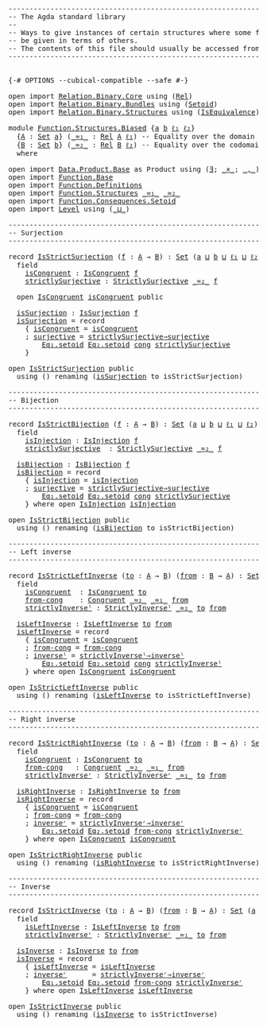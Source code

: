 <pre class="Agda"><a id="1" class="Comment">------------------------------------------------------------------------</a>
<a id="74" class="Comment">-- The Agda standard library</a>
<a id="103" class="Comment">--</a>
<a id="106" class="Comment">-- Ways to give instances of certain structures where some fields can</a>
<a id="176" class="Comment">-- be given in terms of others.</a>
<a id="208" class="Comment">-- The contents of this file should usually be accessed from `Function`.</a>
<a id="281" class="Comment">------------------------------------------------------------------------</a>


<a id="356" class="Symbol">{-#</a> <a id="360" class="Keyword">OPTIONS</a> <a id="368" class="Pragma">--cubical-compatible</a> <a id="389" class="Pragma">--safe</a> <a id="396" class="Symbol">#-}</a>

<a id="401" class="Keyword">open</a> <a id="406" class="Keyword">import</a> <a id="413" href="Relation.Binary.Core.html" class="Module">Relation.Binary.Core</a> <a id="434" class="Keyword">using</a> <a id="440" class="Symbol">(</a><a id="441" href="Relation.Binary.Core.html#896" class="Function">Rel</a><a id="444" class="Symbol">)</a>
<a id="446" class="Keyword">open</a> <a id="451" class="Keyword">import</a> <a id="458" href="Relation.Binary.Bundles.html" class="Module">Relation.Binary.Bundles</a> <a id="482" class="Keyword">using</a> <a id="488" class="Symbol">(</a><a id="489" href="Relation.Binary.Bundles.html#1095" class="Record">Setoid</a><a id="495" class="Symbol">)</a>
<a id="497" class="Keyword">open</a> <a id="502" class="Keyword">import</a> <a id="509" href="Relation.Binary.Structures.html" class="Module">Relation.Binary.Structures</a> <a id="536" class="Keyword">using</a> <a id="542" class="Symbol">(</a><a id="543" href="Relation.Binary.Structures.html#1550" class="Record">IsEquivalence</a><a id="556" class="Symbol">)</a>

<a id="559" class="Keyword">module</a> <a id="566" href="Function.Structures.Biased.html" class="Module">Function.Structures.Biased</a> <a id="593" class="Symbol">{</a><a id="594" href="Function.Structures.Biased.html#594" class="Bound">a</a> <a id="596" href="Function.Structures.Biased.html#596" class="Bound">b</a> <a id="598" href="Function.Structures.Biased.html#598" class="Bound">ℓ₁</a> <a id="601" href="Function.Structures.Biased.html#601" class="Bound">ℓ₂</a><a id="603" class="Symbol">}</a>
  <a id="607" class="Symbol">{</a><a id="608" href="Function.Structures.Biased.html#608" class="Bound">A</a> <a id="610" class="Symbol">:</a> <a id="612" href="Agda.Primitive.html#388" class="Primitive">Set</a> <a id="616" href="Function.Structures.Biased.html#594" class="Bound">a</a><a id="617" class="Symbol">}</a> <a id="619" class="Symbol">(</a><a id="620" href="Function.Structures.Biased.html#620" class="Bound Operator">_≈₁_</a> <a id="625" class="Symbol">:</a> <a id="627" href="Relation.Binary.Core.html#896" class="Function">Rel</a> <a id="631" href="Function.Structures.Biased.html#608" class="Bound">A</a> <a id="633" href="Function.Structures.Biased.html#598" class="Bound">ℓ₁</a><a id="635" class="Symbol">)</a> <a id="637" class="Comment">-- Equality over the domain</a>
  <a id="667" class="Symbol">{</a><a id="668" href="Function.Structures.Biased.html#668" class="Bound">B</a> <a id="670" class="Symbol">:</a> <a id="672" href="Agda.Primitive.html#388" class="Primitive">Set</a> <a id="676" href="Function.Structures.Biased.html#596" class="Bound">b</a><a id="677" class="Symbol">}</a> <a id="679" class="Symbol">(</a><a id="680" href="Function.Structures.Biased.html#680" class="Bound Operator">_≈₂_</a> <a id="685" class="Symbol">:</a> <a id="687" href="Relation.Binary.Core.html#896" class="Function">Rel</a> <a id="691" href="Function.Structures.Biased.html#668" class="Bound">B</a> <a id="693" href="Function.Structures.Biased.html#601" class="Bound">ℓ₂</a><a id="695" class="Symbol">)</a> <a id="697" class="Comment">-- Equality over the codomain</a>
  <a id="729" class="Keyword">where</a>

<a id="736" class="Keyword">open</a> <a id="741" class="Keyword">import</a> <a id="748" href="Data.Product.Base.html" class="Module">Data.Product.Base</a> <a id="766" class="Symbol">as</a> <a id="769" class="Module">Product</a> <a id="777" class="Keyword">using</a> <a id="783" class="Symbol">(</a><a id="784" href="Data.Product.Base.html#852" class="Function">∃</a><a id="785" class="Symbol">;</a> <a id="787" href="Data.Product.Base.html#1618" class="Function Operator">_×_</a><a id="790" class="Symbol">;</a> <a id="792" href="Agda.Builtin.Sigma.html#235" class="InductiveConstructor Operator">_,_</a><a id="795" class="Symbol">)</a>
<a id="797" class="Keyword">open</a> <a id="802" class="Keyword">import</a> <a id="809" href="Function.Base.html" class="Module">Function.Base</a>
<a id="823" class="Keyword">open</a> <a id="828" class="Keyword">import</a> <a id="835" href="Function.Definitions.html" class="Module">Function.Definitions</a>
<a id="856" class="Keyword">open</a> <a id="861" class="Keyword">import</a> <a id="868" href="Function.Structures.html" class="Module">Function.Structures</a> <a id="888" href="Function.Structures.Biased.html#620" class="Bound Operator">_≈₁_</a> <a id="893" href="Function.Structures.Biased.html#680" class="Bound Operator">_≈₂_</a>
<a id="898" class="Keyword">open</a> <a id="903" class="Keyword">import</a> <a id="910" href="Function.Consequences.Setoid.html" class="Module">Function.Consequences.Setoid</a>
<a id="939" class="Keyword">open</a> <a id="944" class="Keyword">import</a> <a id="951" href="Level.html" class="Module">Level</a> <a id="957" class="Keyword">using</a> <a id="963" class="Symbol">(</a><a id="964" href="Agda.Primitive.html#961" class="Primitive Operator">_⊔_</a><a id="967" class="Symbol">)</a>

<a id="970" class="Comment">------------------------------------------------------------------------</a>
<a id="1043" class="Comment">-- Surjection</a>
<a id="1057" class="Comment">------------------------------------------------------------------------</a>

<a id="1131" class="Keyword">record</a> <a id="IsStrictSurjection"></a><a id="1138" href="Function.Structures.Biased.html#1138" class="Record">IsStrictSurjection</a> <a id="1157" class="Symbol">(</a><a id="1158" href="Function.Structures.Biased.html#1158" class="Bound">f</a> <a id="1160" class="Symbol">:</a> <a id="1162" href="Function.Structures.Biased.html#608" class="Bound">A</a> <a id="1164" class="Symbol">→</a> <a id="1166" href="Function.Structures.Biased.html#668" class="Bound">B</a><a id="1167" class="Symbol">)</a> <a id="1169" class="Symbol">:</a> <a id="1171" href="Agda.Primitive.html#388" class="Primitive">Set</a> <a id="1175" class="Symbol">(</a><a id="1176" href="Function.Structures.Biased.html#594" class="Bound">a</a> <a id="1178" href="Agda.Primitive.html#961" class="Primitive Operator">⊔</a> <a id="1180" href="Function.Structures.Biased.html#596" class="Bound">b</a> <a id="1182" href="Agda.Primitive.html#961" class="Primitive Operator">⊔</a> <a id="1184" href="Function.Structures.Biased.html#598" class="Bound">ℓ₁</a> <a id="1187" href="Agda.Primitive.html#961" class="Primitive Operator">⊔</a> <a id="1189" href="Function.Structures.Biased.html#601" class="Bound">ℓ₂</a><a id="1191" class="Symbol">)</a> <a id="1193" class="Keyword">where</a>
  <a id="1201" class="Keyword">field</a>
    <a id="IsStrictSurjection.isCongruent"></a><a id="1211" href="Function.Structures.Biased.html#1211" class="Field">isCongruent</a> <a id="1223" class="Symbol">:</a> <a id="1225" href="Function.Structures.html#995" class="Record">IsCongruent</a> <a id="1237" href="Function.Structures.Biased.html#1158" class="Bound">f</a>
    <a id="IsStrictSurjection.strictlySurjective"></a><a id="1243" href="Function.Structures.Biased.html#1243" class="Field">strictlySurjective</a> <a id="1262" class="Symbol">:</a> <a id="1264" href="Function.Definitions.html#1522" class="Function">StrictlySurjective</a> <a id="1283" href="Function.Structures.Biased.html#680" class="Bound Operator">_≈₂_</a> <a id="1288" href="Function.Structures.Biased.html#1158" class="Bound">f</a>

  <a id="1293" class="Keyword">open</a> <a id="1298" href="Function.Structures.html#995" class="Module">IsCongruent</a> <a id="1310" href="Function.Structures.Biased.html#1211" class="Field">isCongruent</a> <a id="1322" class="Keyword">public</a>

  <a id="IsStrictSurjection.isSurjection"></a><a id="1332" href="Function.Structures.Biased.html#1332" class="Function">isSurjection</a> <a id="1345" class="Symbol">:</a> <a id="1347" href="Function.Structures.html#1664" class="Record">IsSurjection</a> <a id="1360" href="Function.Structures.Biased.html#1158" class="Bound">f</a>
  <a id="1364" href="Function.Structures.Biased.html#1332" class="Function">isSurjection</a> <a id="1377" class="Symbol">=</a> <a id="1379" class="Keyword">record</a>
    <a id="1390" class="Symbol">{</a> <a id="1392" href="Function.Structures.html#1731" class="Field">isCongruent</a> <a id="1404" class="Symbol">=</a> <a id="1406" href="Function.Structures.Biased.html#1211" class="Field">isCongruent</a>
    <a id="1422" class="Symbol">;</a> <a id="1424" href="Function.Structures.html#1763" class="Field">surjective</a> <a id="1435" class="Symbol">=</a> <a id="1437" href="Function.Consequences.Setoid.html#1959" class="Function">strictlySurjective⇒surjective</a>
        <a id="1475" href="Function.Structures.html#1207" class="Function">Eq₁.setoid</a> <a id="1486" href="Function.Structures.html#1351" class="Function">Eq₂.setoid</a> <a id="1497" href="Function.Structures.html#1062" class="Function">cong</a> <a id="1502" href="Function.Structures.Biased.html#1243" class="Field">strictlySurjective</a>
    <a id="1525" class="Symbol">}</a>

<a id="1528" class="Keyword">open</a> <a id="1533" href="Function.Structures.Biased.html#1138" class="Module">IsStrictSurjection</a> <a id="1552" class="Keyword">public</a>
  <a id="1561" class="Keyword">using</a> <a id="1567" class="Symbol">()</a> <a id="1570" class="Keyword">renaming</a> <a id="1579" class="Symbol">(</a><a id="1580" href="Function.Structures.Biased.html#1332" class="Function">isSurjection</a> <a id="1593" class="Symbol">to</a> <a id="1596" class="Function">isStrictSurjection</a><a id="1614" class="Symbol">)</a>

<a id="1617" class="Comment">------------------------------------------------------------------------</a>
<a id="1690" class="Comment">-- Bijection</a>
<a id="1703" class="Comment">------------------------------------------------------------------------</a>

<a id="1777" class="Keyword">record</a> <a id="IsStrictBijection"></a><a id="1784" href="Function.Structures.Biased.html#1784" class="Record">IsStrictBijection</a> <a id="1802" class="Symbol">(</a><a id="1803" href="Function.Structures.Biased.html#1803" class="Bound">f</a> <a id="1805" class="Symbol">:</a> <a id="1807" href="Function.Structures.Biased.html#608" class="Bound">A</a> <a id="1809" class="Symbol">→</a> <a id="1811" href="Function.Structures.Biased.html#668" class="Bound">B</a><a id="1812" class="Symbol">)</a> <a id="1814" class="Symbol">:</a> <a id="1816" href="Agda.Primitive.html#388" class="Primitive">Set</a> <a id="1820" class="Symbol">(</a><a id="1821" href="Function.Structures.Biased.html#594" class="Bound">a</a> <a id="1823" href="Agda.Primitive.html#961" class="Primitive Operator">⊔</a> <a id="1825" href="Function.Structures.Biased.html#596" class="Bound">b</a> <a id="1827" href="Agda.Primitive.html#961" class="Primitive Operator">⊔</a> <a id="1829" href="Function.Structures.Biased.html#598" class="Bound">ℓ₁</a> <a id="1832" href="Agda.Primitive.html#961" class="Primitive Operator">⊔</a> <a id="1834" href="Function.Structures.Biased.html#601" class="Bound">ℓ₂</a><a id="1836" class="Symbol">)</a> <a id="1838" class="Keyword">where</a>
  <a id="1846" class="Keyword">field</a>
    <a id="IsStrictBijection.isInjection"></a><a id="1856" href="Function.Structures.Biased.html#1856" class="Field">isInjection</a> <a id="1868" class="Symbol">:</a> <a id="1870" href="Function.Structures.html#1479" class="Record">IsInjection</a> <a id="1882" href="Function.Structures.Biased.html#1803" class="Bound">f</a>
    <a id="IsStrictBijection.strictlySurjective"></a><a id="1888" href="Function.Structures.Biased.html#1888" class="Field">strictlySurjective</a>  <a id="1908" class="Symbol">:</a> <a id="1910" href="Function.Definitions.html#1522" class="Function">StrictlySurjective</a> <a id="1929" href="Function.Structures.Biased.html#680" class="Bound Operator">_≈₂_</a> <a id="1934" href="Function.Structures.Biased.html#1803" class="Bound">f</a>

  <a id="IsStrictBijection.isBijection"></a><a id="1939" href="Function.Structures.Biased.html#1939" class="Function">isBijection</a> <a id="1951" class="Symbol">:</a> <a id="1953" href="Function.Structures.html#1970" class="Record">IsBijection</a> <a id="1965" href="Function.Structures.Biased.html#1803" class="Bound">f</a>
  <a id="1969" href="Function.Structures.Biased.html#1939" class="Function">isBijection</a> <a id="1981" class="Symbol">=</a> <a id="1983" class="Keyword">record</a>
    <a id="1994" class="Symbol">{</a> <a id="1996" href="Function.Structures.html#2036" class="Field">isInjection</a> <a id="2008" class="Symbol">=</a> <a id="2010" href="Function.Structures.Biased.html#1856" class="Field">isInjection</a>
    <a id="2026" class="Symbol">;</a> <a id="2028" href="Function.Structures.html#2068" class="Field">surjective</a> <a id="2039" class="Symbol">=</a> <a id="2041" href="Function.Consequences.Setoid.html#1959" class="Function">strictlySurjective⇒surjective</a>
        <a id="2079" href="Function.Structures.html#1207" class="Function">Eq₁.setoid</a> <a id="2090" href="Function.Structures.html#1351" class="Function">Eq₂.setoid</a> <a id="2101" href="Function.Structures.html#1062" class="Function">cong</a> <a id="2106" href="Function.Structures.Biased.html#1888" class="Field">strictlySurjective</a>
    <a id="2129" class="Symbol">}</a> <a id="2131" class="Keyword">where</a> <a id="2137" class="Keyword">open</a> <a id="2142" href="Function.Structures.html#1479" class="Module">IsInjection</a> <a id="2154" href="Function.Structures.Biased.html#1856" class="Field">isInjection</a>

<a id="2167" class="Keyword">open</a> <a id="2172" href="Function.Structures.Biased.html#1784" class="Module">IsStrictBijection</a> <a id="2190" class="Keyword">public</a>
  <a id="2199" class="Keyword">using</a> <a id="2205" class="Symbol">()</a> <a id="2208" class="Keyword">renaming</a> <a id="2217" class="Symbol">(</a><a id="2218" href="Function.Structures.Biased.html#1939" class="Function">isBijection</a> <a id="2230" class="Symbol">to</a> <a id="2233" class="Function">isStrictBijection</a><a id="2250" class="Symbol">)</a>

<a id="2253" class="Comment">------------------------------------------------------------------------</a>
<a id="2326" class="Comment">-- Left inverse</a>
<a id="2342" class="Comment">------------------------------------------------------------------------</a>

<a id="2416" class="Keyword">record</a> <a id="IsStrictLeftInverse"></a><a id="2423" href="Function.Structures.Biased.html#2423" class="Record">IsStrictLeftInverse</a> <a id="2443" class="Symbol">(</a><a id="2444" href="Function.Structures.Biased.html#2444" class="Bound">to</a> <a id="2447" class="Symbol">:</a> <a id="2449" href="Function.Structures.Biased.html#608" class="Bound">A</a> <a id="2451" class="Symbol">→</a> <a id="2453" href="Function.Structures.Biased.html#668" class="Bound">B</a><a id="2454" class="Symbol">)</a> <a id="2456" class="Symbol">(</a><a id="2457" href="Function.Structures.Biased.html#2457" class="Bound">from</a> <a id="2462" class="Symbol">:</a> <a id="2464" href="Function.Structures.Biased.html#668" class="Bound">B</a> <a id="2466" class="Symbol">→</a> <a id="2468" href="Function.Structures.Biased.html#608" class="Bound">A</a><a id="2469" class="Symbol">)</a> <a id="2471" class="Symbol">:</a> <a id="2473" href="Agda.Primitive.html#388" class="Primitive">Set</a> <a id="2477" class="Symbol">(</a><a id="2478" href="Function.Structures.Biased.html#594" class="Bound">a</a> <a id="2480" href="Agda.Primitive.html#961" class="Primitive Operator">⊔</a> <a id="2482" href="Function.Structures.Biased.html#596" class="Bound">b</a> <a id="2484" href="Agda.Primitive.html#961" class="Primitive Operator">⊔</a> <a id="2486" href="Function.Structures.Biased.html#598" class="Bound">ℓ₁</a> <a id="2489" href="Agda.Primitive.html#961" class="Primitive Operator">⊔</a> <a id="2491" href="Function.Structures.Biased.html#601" class="Bound">ℓ₂</a><a id="2493" class="Symbol">)</a> <a id="2495" class="Keyword">where</a>
  <a id="2503" class="Keyword">field</a>
    <a id="IsStrictLeftInverse.isCongruent"></a><a id="2513" href="Function.Structures.Biased.html#2513" class="Field">isCongruent</a>  <a id="2526" class="Symbol">:</a> <a id="2528" href="Function.Structures.html#995" class="Record">IsCongruent</a> <a id="2540" href="Function.Structures.Biased.html#2444" class="Bound">to</a>
    <a id="IsStrictLeftInverse.from-cong"></a><a id="2547" href="Function.Structures.Biased.html#2547" class="Field">from-cong</a>    <a id="2560" class="Symbol">:</a> <a id="2562" href="Function.Definitions.html#765" class="Function">Congruent</a> <a id="2572" href="Function.Structures.Biased.html#680" class="Bound Operator">_≈₂_</a> <a id="2577" href="Function.Structures.Biased.html#620" class="Bound Operator">_≈₁_</a> <a id="2582" href="Function.Structures.Biased.html#2457" class="Bound">from</a>
    <a id="IsStrictLeftInverse.strictlyInverseˡ"></a><a id="2591" href="Function.Structures.Biased.html#2591" class="Field">strictlyInverseˡ</a> <a id="2608" class="Symbol">:</a> <a id="2610" href="Function.Definitions.html#1622" class="Function">StrictlyInverseˡ</a> <a id="2627" href="Function.Structures.Biased.html#680" class="Bound Operator">_≈₂_</a> <a id="2632" href="Function.Structures.Biased.html#2444" class="Bound">to</a> <a id="2635" href="Function.Structures.Biased.html#2457" class="Bound">from</a>

  <a id="IsStrictLeftInverse.isLeftInverse"></a><a id="2643" href="Function.Structures.Biased.html#2643" class="Function">isLeftInverse</a> <a id="2657" class="Symbol">:</a> <a id="2659" href="Function.Structures.html#2598" class="Record">IsLeftInverse</a> <a id="2673" href="Function.Structures.Biased.html#2444" class="Bound">to</a> <a id="2676" href="Function.Structures.Biased.html#2457" class="Bound">from</a>
  <a id="2683" href="Function.Structures.Biased.html#2643" class="Function">isLeftInverse</a> <a id="2697" class="Symbol">=</a> <a id="2699" class="Keyword">record</a>
    <a id="2710" class="Symbol">{</a> <a id="2712" href="Function.Structures.html#2682" class="Field">isCongruent</a> <a id="2724" class="Symbol">=</a> <a id="2726" href="Function.Structures.Biased.html#2513" class="Field">isCongruent</a>
    <a id="2742" class="Symbol">;</a> <a id="2744" href="Function.Structures.html#2716" class="Field">from-cong</a> <a id="2754" class="Symbol">=</a> <a id="2756" href="Function.Structures.Biased.html#2547" class="Field">from-cong</a>
    <a id="2770" class="Symbol">;</a> <a id="2772" href="Function.Structures.html#2760" class="Field">inverseˡ</a> <a id="2781" class="Symbol">=</a> <a id="2783" href="Function.Consequences.Setoid.html#2466" class="Function">strictlyInverseˡ⇒inverseˡ</a>
        <a id="2817" href="Function.Structures.html#1207" class="Function">Eq₁.setoid</a> <a id="2828" href="Function.Structures.html#1351" class="Function">Eq₂.setoid</a> <a id="2839" href="Function.Structures.html#1062" class="Function">cong</a> <a id="2844" href="Function.Structures.Biased.html#2591" class="Field">strictlyInverseˡ</a>
    <a id="2865" class="Symbol">}</a> <a id="2867" class="Keyword">where</a> <a id="2873" class="Keyword">open</a> <a id="2878" href="Function.Structures.html#995" class="Module">IsCongruent</a> <a id="2890" href="Function.Structures.Biased.html#2513" class="Field">isCongruent</a>

<a id="2903" class="Keyword">open</a> <a id="2908" href="Function.Structures.Biased.html#2423" class="Module">IsStrictLeftInverse</a> <a id="2928" class="Keyword">public</a>
  <a id="2937" class="Keyword">using</a> <a id="2943" class="Symbol">()</a> <a id="2946" class="Keyword">renaming</a> <a id="2955" class="Symbol">(</a><a id="2956" href="Function.Structures.Biased.html#2643" class="Function">isLeftInverse</a> <a id="2970" class="Symbol">to</a> <a id="2973" class="Function">isStrictLeftInverse</a><a id="2992" class="Symbol">)</a>

<a id="2995" class="Comment">------------------------------------------------------------------------</a>
<a id="3068" class="Comment">-- Right inverse</a>
<a id="3085" class="Comment">------------------------------------------------------------------------</a>

<a id="3159" class="Keyword">record</a> <a id="IsStrictRightInverse"></a><a id="3166" href="Function.Structures.Biased.html#3166" class="Record">IsStrictRightInverse</a> <a id="3187" class="Symbol">(</a><a id="3188" href="Function.Structures.Biased.html#3188" class="Bound">to</a> <a id="3191" class="Symbol">:</a> <a id="3193" href="Function.Structures.Biased.html#608" class="Bound">A</a> <a id="3195" class="Symbol">→</a> <a id="3197" href="Function.Structures.Biased.html#668" class="Bound">B</a><a id="3198" class="Symbol">)</a> <a id="3200" class="Symbol">(</a><a id="3201" href="Function.Structures.Biased.html#3201" class="Bound">from</a> <a id="3206" class="Symbol">:</a> <a id="3208" href="Function.Structures.Biased.html#668" class="Bound">B</a> <a id="3210" class="Symbol">→</a> <a id="3212" href="Function.Structures.Biased.html#608" class="Bound">A</a><a id="3213" class="Symbol">)</a> <a id="3215" class="Symbol">:</a> <a id="3217" href="Agda.Primitive.html#388" class="Primitive">Set</a> <a id="3221" class="Symbol">(</a><a id="3222" href="Function.Structures.Biased.html#594" class="Bound">a</a> <a id="3224" href="Agda.Primitive.html#961" class="Primitive Operator">⊔</a> <a id="3226" href="Function.Structures.Biased.html#596" class="Bound">b</a> <a id="3228" href="Agda.Primitive.html#961" class="Primitive Operator">⊔</a> <a id="3230" href="Function.Structures.Biased.html#598" class="Bound">ℓ₁</a> <a id="3233" href="Agda.Primitive.html#961" class="Primitive Operator">⊔</a> <a id="3235" href="Function.Structures.Biased.html#601" class="Bound">ℓ₂</a><a id="3237" class="Symbol">)</a> <a id="3239" class="Keyword">where</a>
  <a id="3247" class="Keyword">field</a>
    <a id="IsStrictRightInverse.isCongruent"></a><a id="3257" href="Function.Structures.Biased.html#3257" class="Field">isCongruent</a> <a id="3269" class="Symbol">:</a> <a id="3271" href="Function.Structures.html#995" class="Record">IsCongruent</a> <a id="3283" href="Function.Structures.Biased.html#3188" class="Bound">to</a>
    <a id="IsStrictRightInverse.from-cong"></a><a id="3290" href="Function.Structures.Biased.html#3290" class="Field">from-cong</a>   <a id="3302" class="Symbol">:</a> <a id="3304" href="Function.Definitions.html#765" class="Function">Congruent</a> <a id="3314" href="Function.Structures.Biased.html#680" class="Bound Operator">_≈₂_</a> <a id="3319" href="Function.Structures.Biased.html#620" class="Bound Operator">_≈₁_</a> <a id="3324" href="Function.Structures.Biased.html#3201" class="Bound">from</a>
    <a id="IsStrictRightInverse.strictlyInverseʳ"></a><a id="3333" href="Function.Structures.Biased.html#3333" class="Field">strictlyInverseʳ</a> <a id="3350" class="Symbol">:</a> <a id="3352" href="Function.Definitions.html#1726" class="Function">StrictlyInverseʳ</a> <a id="3369" href="Function.Structures.Biased.html#620" class="Bound Operator">_≈₁_</a> <a id="3374" href="Function.Structures.Biased.html#3188" class="Bound">to</a> <a id="3377" href="Function.Structures.Biased.html#3201" class="Bound">from</a>

  <a id="IsStrictRightInverse.isRightInverse"></a><a id="3385" href="Function.Structures.Biased.html#3385" class="Function">isRightInverse</a> <a id="3400" class="Symbol">:</a> <a id="3402" href="Function.Structures.html#3113" class="Record">IsRightInverse</a> <a id="3417" href="Function.Structures.Biased.html#3188" class="Bound">to</a> <a id="3420" href="Function.Structures.Biased.html#3201" class="Bound">from</a>
  <a id="3427" href="Function.Structures.Biased.html#3385" class="Function">isRightInverse</a> <a id="3442" class="Symbol">=</a> <a id="3444" class="Keyword">record</a>
    <a id="3455" class="Symbol">{</a> <a id="3457" href="Function.Structures.html#3198" class="Field">isCongruent</a> <a id="3469" class="Symbol">=</a> <a id="3471" href="Function.Structures.Biased.html#3257" class="Field">isCongruent</a>
    <a id="3487" class="Symbol">;</a> <a id="3489" href="Function.Structures.html#3231" class="Field">from-cong</a> <a id="3499" class="Symbol">=</a> <a id="3501" href="Function.Structures.Biased.html#3290" class="Field">from-cong</a>
    <a id="3515" class="Symbol">;</a> <a id="3517" href="Function.Structures.html#3274" class="Field">inverseʳ</a> <a id="3526" class="Symbol">=</a> <a id="3528" href="Function.Consequences.Setoid.html#2953" class="Function">strictlyInverseʳ⇒inverseʳ</a>
        <a id="3562" href="Function.Structures.html#1207" class="Function">Eq₁.setoid</a> <a id="3573" href="Function.Structures.html#1351" class="Function">Eq₂.setoid</a> <a id="3584" href="Function.Structures.Biased.html#3290" class="Field">from-cong</a> <a id="3594" href="Function.Structures.Biased.html#3333" class="Field">strictlyInverseʳ</a>
    <a id="3615" class="Symbol">}</a> <a id="3617" class="Keyword">where</a> <a id="3623" class="Keyword">open</a> <a id="3628" href="Function.Structures.html#995" class="Module">IsCongruent</a> <a id="3640" href="Function.Structures.Biased.html#3257" class="Field">isCongruent</a>

<a id="3653" class="Keyword">open</a> <a id="3658" href="Function.Structures.Biased.html#3166" class="Module">IsStrictRightInverse</a> <a id="3679" class="Keyword">public</a>
  <a id="3688" class="Keyword">using</a> <a id="3694" class="Symbol">()</a> <a id="3697" class="Keyword">renaming</a> <a id="3706" class="Symbol">(</a><a id="3707" href="Function.Structures.Biased.html#3385" class="Function">isRightInverse</a> <a id="3722" class="Symbol">to</a> <a id="3725" class="Function">isStrictRightInverse</a><a id="3745" class="Symbol">)</a>

<a id="3748" class="Comment">------------------------------------------------------------------------</a>
<a id="3821" class="Comment">-- Inverse</a>
<a id="3832" class="Comment">------------------------------------------------------------------------</a>

<a id="3906" class="Keyword">record</a> <a id="IsStrictInverse"></a><a id="3913" href="Function.Structures.Biased.html#3913" class="Record">IsStrictInverse</a> <a id="3929" class="Symbol">(</a><a id="3930" href="Function.Structures.Biased.html#3930" class="Bound">to</a> <a id="3933" class="Symbol">:</a> <a id="3935" href="Function.Structures.Biased.html#608" class="Bound">A</a> <a id="3937" class="Symbol">→</a> <a id="3939" href="Function.Structures.Biased.html#668" class="Bound">B</a><a id="3940" class="Symbol">)</a> <a id="3942" class="Symbol">(</a><a id="3943" href="Function.Structures.Biased.html#3943" class="Bound">from</a> <a id="3948" class="Symbol">:</a> <a id="3950" href="Function.Structures.Biased.html#668" class="Bound">B</a> <a id="3952" class="Symbol">→</a> <a id="3954" href="Function.Structures.Biased.html#608" class="Bound">A</a><a id="3955" class="Symbol">)</a> <a id="3957" class="Symbol">:</a> <a id="3959" href="Agda.Primitive.html#388" class="Primitive">Set</a> <a id="3963" class="Symbol">(</a><a id="3964" href="Function.Structures.Biased.html#594" class="Bound">a</a> <a id="3966" href="Agda.Primitive.html#961" class="Primitive Operator">⊔</a> <a id="3968" href="Function.Structures.Biased.html#596" class="Bound">b</a> <a id="3970" href="Agda.Primitive.html#961" class="Primitive Operator">⊔</a> <a id="3972" href="Function.Structures.Biased.html#598" class="Bound">ℓ₁</a> <a id="3975" href="Agda.Primitive.html#961" class="Primitive Operator">⊔</a> <a id="3977" href="Function.Structures.Biased.html#601" class="Bound">ℓ₂</a><a id="3979" class="Symbol">)</a> <a id="3981" class="Keyword">where</a>
  <a id="3989" class="Keyword">field</a>
    <a id="IsStrictInverse.isLeftInverse"></a><a id="3999" href="Function.Structures.Biased.html#3999" class="Field">isLeftInverse</a> <a id="4013" class="Symbol">:</a> <a id="4015" href="Function.Structures.html#2598" class="Record">IsLeftInverse</a> <a id="4029" href="Function.Structures.Biased.html#3930" class="Bound">to</a> <a id="4032" href="Function.Structures.Biased.html#3943" class="Bound">from</a>
    <a id="IsStrictInverse.strictlyInverseʳ"></a><a id="4041" href="Function.Structures.Biased.html#4041" class="Field">strictlyInverseʳ</a> <a id="4058" class="Symbol">:</a> <a id="4060" href="Function.Definitions.html#1726" class="Function">StrictlyInverseʳ</a> <a id="4077" href="Function.Structures.Biased.html#620" class="Bound Operator">_≈₁_</a> <a id="4082" href="Function.Structures.Biased.html#3930" class="Bound">to</a> <a id="4085" href="Function.Structures.Biased.html#3943" class="Bound">from</a>

  <a id="IsStrictInverse.isInverse"></a><a id="4093" href="Function.Structures.Biased.html#4093" class="Function">isInverse</a> <a id="4103" class="Symbol">:</a> <a id="4105" href="Function.Structures.html#3487" class="Record">IsInverse</a> <a id="4115" href="Function.Structures.Biased.html#3930" class="Bound">to</a> <a id="4118" href="Function.Structures.Biased.html#3943" class="Bound">from</a>
  <a id="4125" href="Function.Structures.Biased.html#4093" class="Function">isInverse</a> <a id="4135" class="Symbol">=</a> <a id="4137" class="Keyword">record</a>
    <a id="4148" class="Symbol">{</a> <a id="4150" href="Function.Structures.html#3567" class="Field">isLeftInverse</a> <a id="4164" class="Symbol">=</a> <a id="4166" href="Function.Structures.Biased.html#3999" class="Field">isLeftInverse</a>
    <a id="4184" class="Symbol">;</a> <a id="4186" href="Function.Structures.html#3609" class="Field">inverseʳ</a>      <a id="4200" class="Symbol">=</a> <a id="4202" href="Function.Consequences.Setoid.html#2953" class="Function">strictlyInverseʳ⇒inverseʳ</a>
        <a id="4236" href="Function.Structures.html#1207" class="Function">Eq₁.setoid</a> <a id="4247" href="Function.Structures.html#1351" class="Function">Eq₂.setoid</a> <a id="4258" href="Function.Structures.html#2716" class="Function">from-cong</a> <a id="4268" href="Function.Structures.Biased.html#4041" class="Field">strictlyInverseʳ</a>
    <a id="4289" class="Symbol">}</a> <a id="4291" class="Keyword">where</a> <a id="4297" class="Keyword">open</a> <a id="4302" href="Function.Structures.html#2598" class="Module">IsLeftInverse</a> <a id="4316" href="Function.Structures.Biased.html#3999" class="Field">isLeftInverse</a>

<a id="4331" class="Keyword">open</a> <a id="4336" href="Function.Structures.Biased.html#3913" class="Module">IsStrictInverse</a> <a id="4352" class="Keyword">public</a>
  <a id="4361" class="Keyword">using</a> <a id="4367" class="Symbol">()</a> <a id="4370" class="Keyword">renaming</a> <a id="4379" class="Symbol">(</a><a id="4380" href="Function.Structures.Biased.html#4093" class="Function">isInverse</a> <a id="4390" class="Symbol">to</a> <a id="4393" class="Function">isStrictInverse</a><a id="4408" class="Symbol">)</a>
</pre>